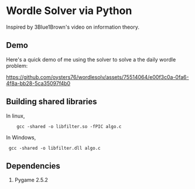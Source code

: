 # Wordle Solver via Python 

Inspired by 3Blue1Brown's video on information theory.

## Demo 
Here's a quick demo of me using the solver to solve a the daily wordle problem: 

https://github.com/oysters76/wordlesolv/assets/75514064/e00f3c0a-0fa6-4f8a-bb28-5ca35097f4b0

## Building shared libraries 

In linux, 
```
    gcc -shared -o libfilter.so -fPIC algo.c
```

In Windows, 
```
 gcc -shared -o libfilter.dll algo.c
```

## Dependencies 
1. Pygame 2.5.2
